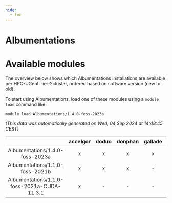 ```yaml
---
hide:
  - toc
---
```


Albumentations
==============

# Available modules


The overview below shows which Albumentations installations are available per HPC-UGent Tier-2cluster, ordered based on software version (new to old).

To start using Albumentations, load one of these modules using a `module load` command like:

```shell
module load Albumentations/1.4.0-foss-2023a
```

*(This data was automatically generated on Wed, 04 Sep 2024 at 14:48:45 CEST)*  

| |accelgor|doduo|donphan|gallade|joltik|shinx|skitty|
| :---: | :---: | :---: | :---: | :---: | :---: | :---: | :---: |
|Albumentations/1.4.0-foss-2023a|x|x|x|x|x|x|x|
|Albumentations/1.1.0-foss-2021b|x|x|x|-|x|-|x|
|Albumentations/1.1.0-foss-2021a-CUDA-11.3.1|x|-|-|-|x|-|-|
